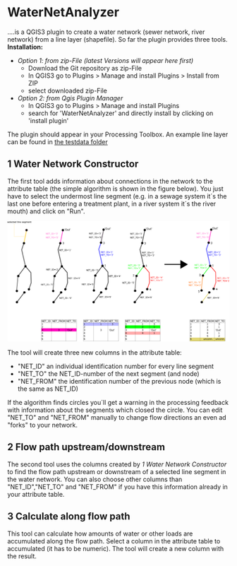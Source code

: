 # WaterNetAnalyzer
....is a QGIS3 plugin to create a water network (sewer network, river network) from a line layer (shapefile). So far the plugin provides three tools. 
**Installation:** 
* *Option 1: from zip-File (latest Versions will appear here first)*
  * Download the Git repository as zip-File 
  * In QGIS3 go to Plugins > Manage and install Plugins > Install from ZIP
  * select downloaded zip-File
* *Option 2: from Qgis Plugin Manager*
  * In QGIS3 go to Plugins > Manage and install Plugins 
  * search for 'WaterNetAnalyzer' and directly install by clicking on 'install plugin' 

The plugin should appear in your Processing Toolbox. 
An example line layer can be found in [the testdata folder](/testdata)

## 1 Water Network Constructor
The first tool adds information about connections in the network to the attribute table (the simple algorithm is shown in the figure below). You just have to select the undermost line segment (e.g. in a sewage system it´s the last one before entering a treatment plant, in a river system it´s the river mouth) and click on "Run". 

![Network Algorithm](/help/images/Netz_erstellen1.png)

The tool will create three new columns in the attribute table: 
* "NET_ID"  an individual identification number for every line segment
* "NET_TO"  the NET_ID-number of the next segment (and node)
* "NET_FROM" the identification number of the previous node (which is the same as NET_ID)

If the algorithm finds circles you´ll get a warning in the processing feedback with information about the segments which closed the circle. You can edit "NET_TO" and "NET_FROM" manually to change flow directions an even ad "forks" to your network.

## 2 Flow path upstream/downstream
The second tool uses the columns created by *1 Water Network Constructor* to find the flow path upstream or downstream of a selected line segment in the water network. 
You can also choose other columns than "NET_ID","NET_TO" and "NET_FROM" if you have this information already in your attribute table.

## 3 Calculate along flow path
This tool can calculate how amounts of water or other loads are accumulated along the flow path. Select a column in the attribute table to accumulated (it has to be numeric). The tool will create a new column with the result.
